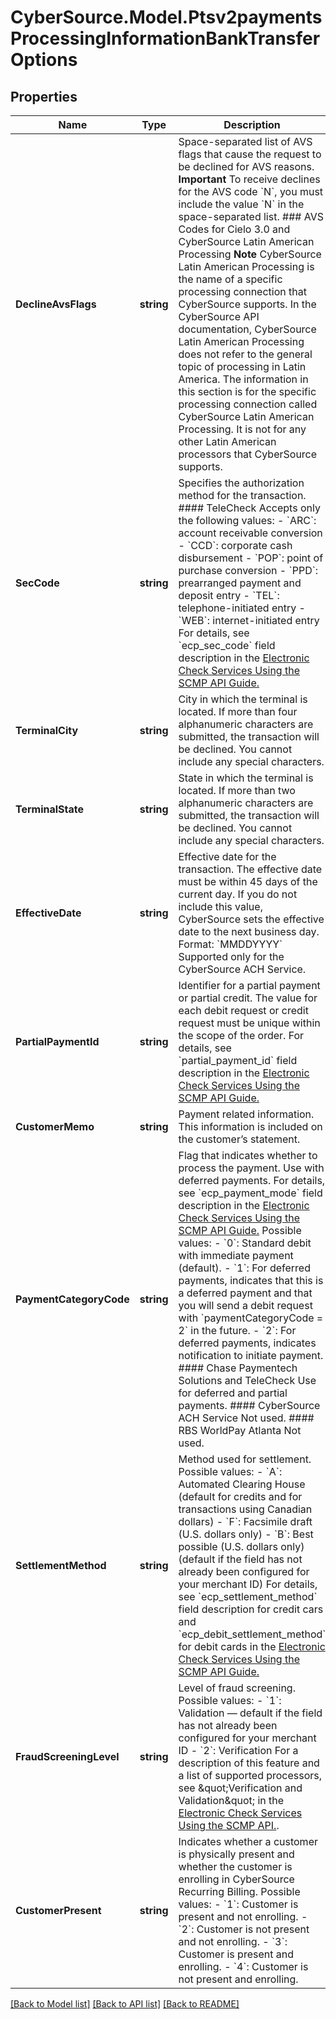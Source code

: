 # CyberSource.Model.Ptsv2paymentsProcessingInformationBankTransferOptions
## Properties

Name | Type | Description | Notes
------------ | ------------- | ------------- | -------------
**DeclineAvsFlags** | **string** | Space-separated list of AVS flags that cause the request to be declined for AVS reasons.  **Important** To receive declines for the AVS code &#x60;N&#x60;, you must include the value &#x60;N&#x60; in the space-separated list.  ### AVS Codes for Cielo 3.0 and CyberSource Latin American Processing  **Note** CyberSource Latin American Processing is the name of a specific processing connection that CyberSource supports. In the CyberSource API documentation, CyberSource Latin American Processing does not refer to the general topic of processing in Latin America. The information in this section is for the specific processing connection called CyberSource Latin American Processing. It is not for any other Latin American processors that CyberSource supports.  |AVS Code|Description| |- -- |- -- | |D|Partial match: postal code and address match.| |E|Not supported: AVS is not supported for this card type. _or_ Invalid: the acquirer returned an unrecognized value for the AVS response.| |F|Partial match: postal code matches, but CPF and address do not match.*| |G|Not supported: AVS not supported or not verified.| |I|No match: AVS information is not available.| |K|Partial match: CPF matches, but postal code and address do not match.*| |L|Partial match: postal code and CPF match, but address does not match.*| |N|No match: postal code, CPF, and address do not match.*| |O|Partial match: CPF and address match, but postal code does not match.*| |R|Not supported: your implementation does not support AVS _or_ System unavailable.| |T|Partial match: address matches, but postal code and CPF do not match.*| |V|Match: postal code, CPF, and address match.*| |* CPF (Cadastro de Pessoas Fisicas) is required only for Redecard in Brazil.||  ### AVS Codes for All Other Processors  **Note** The list of AVS codes for all other processors follows these descriptions of the processor-specific information for these codes.  #### American Express Cards For American Express cards only, you can receive Visa and CyberSource AVS codes in addition to the American Express AVS codes.  **Note** For CyberSource through VisaNet, the American Express AVS codes are converted to Visa AVS codes before they are returned to you. As a result, you will not receive American Express AVS codes for the American Express card type.  _American Express Card codes_: &#x60;F&#x60;, &#x60;H&#x60;, &#x60;K&#x60;, &#x60;L&#x60;, &#x60;O&#x60;, &#x60;T&#x60;, &#x60;V&#x60;  #### Domestic and International Visa Cards The international and domestic alphabetic AVS codes are the Visa standard AVS codes. CyberSource maps the standard AVS return codes for other types of payment cards, including American Express cards, to the Visa standard AVS codes.  AVS is considered either domestic or international, depending on the location of the bank that issued the customer’s payment card: - When the bank is in the U.S., the AVS is domestic. - When the bank is outside the U.S., the AVS is international.  You should be prepared to handle both domestic and international AVS result codes: - For international cards, you can receive domestic AVS codes in addition to the international AVS codes. - For domestic cards, you can receive international AVS codes in addition to the domestic AVS codes.  _International Visa Codes_: &#x60;B&#x60;, &#x60;C&#x60;, &#x60;D&#x60;, &#x60;G&#x60;, &#x60;I&#x60;, &#x60;M&#x60;, &#x60;P&#x60;  _Domestic Visa Codes_: &#x60;A&#x60;, &#x60;E&#x60;,&#x60;N&#x60;, &#x60;R&#x60;, &#x60;S&#x60;, &#x60;U&#x60;, &#x60;W&#x60;, &#x60;X&#x60;, &#x60;Y&#x60;, &#x60;Z&#x60;  #### CyberSource Codes The numeric AVS codes are created by CyberSource and are not standard Visa codes. These AVS codes can be returned for any card type.  _CyberSource Codes_: &#x60;1&#x60;, &#x60;2&#x60;, &#x60;3&#x60;, &#x60;4&#x60;  ### Table of AVS Codes for All Other Processors  |AVS Code|Description| |- -- |- -- | |A|Partial match: street address matches, but 5-digit and 9-digit postal codes do not match.| |B|Partial match: street address matches, but postal code is not verified. Returned only for Visa cards not issued in the U.S.| |C|No match: street address and postal code do not match. Returned only for Visa cards not issued in the U.S.| |D &amp; M|Match: street address and postal code match. Returned only for Visa cards not issued in the U.S.| |E|Invalid: AVS data is invalid or AVS is not allowed for this card type.| |F|Partial match: card member’s name does not match, but billing postal code matches.| |G|Not supported: issuing bank outside the U.S. does not support AVS.| |H|Partial match: card member’s name does not match, but street address and postal code match. Returned only for the American Express card type.| |I|No match: address not verified. Returned only for Visa cards not issued in the U.S.| |K|Partial match: card member’s name matches, but billing address and billing postal code do not match. Returned only for the American Express card type.| |L|Partial match: card member’s name and billing postal code match, but billing address does not match. Returned only for the American Express card type.| |M|See the entry for D &amp; M.| |N|No match: one of the following: street address and postal code do not match _or_ (American Express card type only) card member’s name, street address, and postal code do not match.| |O|Partial match: card member’s name and billing address match, but billing postal code does not match. Returned only for the American Express card type.| |P|Partial match: postal code matches, but street address not verified. Returned only for Visa cards not issued in the U.S.| |R|System unavailable.| |S|Not supported: issuing bank in the U.S. does not support AVS.| |T|Partial match: card member’s name does not match, but street address matches. Returned only for the American Express card type.| |U|System unavailable: address information unavailable for one of these reasons: The U.S. bank does not support AVS outside the U.S. _or_ The AVS in a U.S. bank is not functioning properly.| |V|Match: card member’s name, billing address, and billing postal code match. Returned only for the American Express card type.| |W|Partial match: street address does not match, but 9-digit postal code matches.| |X|Match: street address and 9-digit postal code match.| |Y|Match: street address and 5-digit postal code match.| |Z|Partial match: street address does not match, but 5-digit postal code matches.| |1|Not supported: one of the following: AVS is not supported for this processor or card type _or_ AVS is disabled for your CyberSource account. To enable AVS, contact CyberSource Customer Support.| |2|Unrecognized: the processor returned an unrecognized value for the AVS response.| |3|Match: address is confirmed. Returned only for PayPal Express Checkout.| |4|No match: address is not confirmed. Returned only for PayPal Express Checkout.| |5|No match: no AVS code was returned by the processor.|  | [optional] 
**SecCode** | **string** | Specifies the authorization method for the transaction.  #### TeleCheck Accepts only the following values: - &#x60;ARC&#x60;: account receivable conversion - &#x60;CCD&#x60;: corporate cash disbursement - &#x60;POP&#x60;: point of purchase conversion - &#x60;PPD&#x60;: prearranged payment and deposit entry - &#x60;TEL&#x60;: telephone-initiated entry - &#x60;WEB&#x60;: internet-initiated entry  For details, see &#x60;ecp_sec_code&#x60; field description in the [Electronic Check Services Using the SCMP API Guide.](https://apps.cybersource.com/library/documentation/dev_guides/EChecks_SCMP_API/html/)  | [optional] 
**TerminalCity** | **string** | City in which the terminal is located. If more than four alphanumeric characters are submitted, the transaction will be declined.  You cannot include any special characters.  | [optional] 
**TerminalState** | **string** | State in which the terminal is located. If more than two alphanumeric characters are submitted, the transaction will be declined.  You cannot include any special characters.  | [optional] 
**EffectiveDate** | **string** | Effective date for the transaction. The effective date must be within 45 days of the current day. If you do not include this value, CyberSource sets the effective date to the next business day.  Format: &#x60;MMDDYYYY&#x60;  Supported only for the CyberSource ACH Service.  | [optional] 
**PartialPaymentId** | **string** | Identifier for a partial payment or partial credit.  The value for each debit request or credit request must be unique within the scope of the order. For details, see &#x60;partial_payment_id&#x60; field description in the [Electronic Check Services Using the SCMP API Guide.](https://apps.cybersource.com/library/documentation/dev_guides/EChecks_SCMP_API/html/)  | [optional] 
**CustomerMemo** | **string** | Payment related information.  This information is included on the customer’s statement.  | [optional] 
**PaymentCategoryCode** | **string** | Flag that indicates whether to process the payment.  Use with deferred payments. For details, see &#x60;ecp_payment_mode&#x60; field description in the [Electronic Check Services Using the SCMP API Guide.](https://apps.cybersource.com/library/documentation/dev_guides/EChecks_SCMP_API/html/)  Possible values: - &#x60;0&#x60;: Standard debit with immediate payment (default). - &#x60;1&#x60;: For deferred payments, indicates that this is a deferred payment and that you will send a debit request with &#x60;paymentCategoryCode &#x3D; 2&#x60; in the future. - &#x60;2&#x60;: For deferred payments, indicates notification to initiate payment.  #### Chase Paymentech Solutions and TeleCheck Use for deferred and partial payments.  #### CyberSource ACH Service Not used.  #### RBS WorldPay Atlanta Not used.  | [optional] 
**SettlementMethod** | **string** | Method used for settlement.  Possible values: - &#x60;A&#x60;: Automated Clearing House (default for credits and for transactions using Canadian dollars) - &#x60;F&#x60;: Facsimile draft (U.S. dollars only) - &#x60;B&#x60;: Best possible (U.S. dollars only) (default if the field has not already been configured for your merchant ID)  For details, see &#x60;ecp_settlement_method&#x60; field description for credit cars and &#x60;ecp_debit_settlement_method&#x60; for debit cards in the [Electronic Check Services Using the SCMP API Guide.](https://apps.cybersource.com/library/documentation/dev_guides/EChecks_SCMP_API/html/)  | [optional] 
**FraudScreeningLevel** | **string** | Level of fraud screening.  Possible values: - &#x60;1&#x60;: Validation — default if the field has not already been configured for your merchant ID - &#x60;2&#x60;: Verification  For a description of this feature and a list of supported processors, see \&quot;Verification and Validation\&quot; in the [Electronic Check Services Using the SCMP API.](https://apps.cybersource.com/library/documentation/dev_guides/EChecks_SCMP_API/html/).  | [optional] 
**CustomerPresent** | **string** | Indicates whether a customer is physically present and whether the customer is enrolling in CyberSource Recurring Billing.  Possible values: - &#x60;1&#x60;: Customer is present and not enrolling. - &#x60;2&#x60;: Customer is not present and not enrolling. - &#x60;3&#x60;: Customer is present and enrolling. - &#x60;4&#x60;: Customer is not present and enrolling.  | [optional] 

[[Back to Model list]](../README.md#documentation-for-models) [[Back to API list]](../README.md#documentation-for-api-endpoints) [[Back to README]](../README.md)

